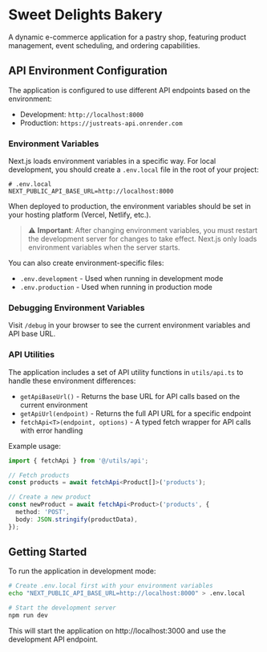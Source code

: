 # Sweet Delights Bakery

A dynamic e-commerce application for a pastry shop, featuring product management, event scheduling, and ordering capabilities.

## API Environment Configuration

The application is configured to use different API endpoints based on the environment:

- Development: `http://localhost:8000`
- Production: `https://justreats-api.onrender.com`

### Environment Variables

Next.js loads environment variables in a specific way. For local development, you should create a `.env.local` file in the root of your project:

```
# .env.local
NEXT_PUBLIC_API_BASE_URL=http://localhost:8000
```

When deployed to production, the environment variables should be set in your hosting platform (Vercel, Netlify, etc.).

> ⚠️ **Important**: After changing environment variables, you must restart the development server for changes to take effect. Next.js only loads environment variables when the server starts.

You can also create environment-specific files:
- `.env.development` - Used when running in development mode
- `.env.production` - Used when running in production mode

### Debugging Environment Variables

Visit `/debug` in your browser to see the current environment variables and API base URL.

### API Utilities

The application includes a set of API utility functions in `utils/api.ts` to handle these environment differences:

- `getApiBaseUrl()` - Returns the base URL for API calls based on the current environment
- `getApiUrl(endpoint)` - Returns the full API URL for a specific endpoint
- `fetchApi<T>(endpoint, options)` - A typed fetch wrapper for API calls with error handling

Example usage:

```typescript
import { fetchApi } from '@/utils/api';

// Fetch products
const products = await fetchApi<Product[]>('products');

// Create a new product
const newProduct = await fetchApi<Product>('products', {
  method: 'POST',
  body: JSON.stringify(productData),
});
```

## Getting Started

To run the application in development mode:

```bash
# Create .env.local first with your environment variables
echo "NEXT_PUBLIC_API_BASE_URL=http://localhost:8000" > .env.local

# Start the development server
npm run dev
```

This will start the application on http://localhost:3000 and use the development API endpoint. 